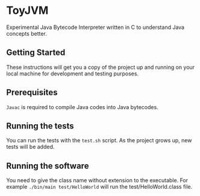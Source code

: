 # ToyJVM

Experimental Java Bytecode Interpreter written in C to understand Java concepts better.

## Getting Started

These instructions will get you a copy of the project up and running on your local machine for development and testing purposes.

## Prerequisites


```Javac``` is required to compile Java codes into Java bytecodes.

## Running the tests

You can run the tests with the ```test.sh``` script. As the project grows up, new tests will be added.

## Running the software

You need to give the class name without extension to the executable. For example ```./bin/main test/HelloWorld``` will run the test/HelloWorld.class file.

